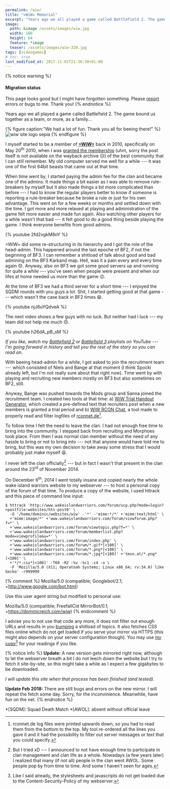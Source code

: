 ```yaml
---
permalink: /wiw/
title: "=WiW= Memorial"
excerpt: "Years ago we all played a game called Battlefield 2. The game bound us together as a team, or, as a family..."
image:
  path: &image /assets/images/wiw.jpg
  width: 160
  height: 64
  feature: *image
  teaser: /assets/images/wiw-320.jpg
tags: [videogames]
# toc: true
last_modified_at: 2017-11-01T21:36:30+01:00
---
```


{% notice warning %}
#### Migration status
This page looks good but I might have forgotten something. Please [report](/contact/) errors or bugs to me. Thank you!
{% endnotice %}

Years ago we all played a game called Battlefield 2. The game bound us together as a team, or more, as a family...

{% figure caption:"We had a lot of fun. Thank you all for beeing there!" %}
![wiw site logo sepia](/assets/images/wiw-logo-sepia.jpg)
{% endfigure %}

I myself started to be a member of [**=WiW=**][wiwforum] back in 2010, specifically on May 20<sup>th</sup> 2010, when I was [granted the membership](https://web.archive.org/web/20100524010630/http://www.wakeislandwarriors.com/community/viewforum.php?f=5) (uhm, sorry the post itself is not available on the wayback archive :disappointed_relieved:)  of the best community that I can still remember. My old computer served me well for a while --- it was one of the first 64bit beasts that came out at that time.

When time went by, I started paying the admin fee for the clan and became one of the admins. It made things a bit easier as I was able to remove rule-breakers by myself but it also made things a bit more complicated than before --- I had to know the regular players better to know if someone is reporting a rule-breaker because he broke a rule or just for his own advantage. This went on for a few weeks or months and settled down with the time. I got more and more relaxed at playing and administration of the game felt more easier and made fun again. Also watching other players for a while wasn't that bad --- it felt good to do a good thing beside playing the game. I think everyone benefits from good admins.

{% youtube 2fd2vgkM8nY %}

=WiW= did some re-structuring in its hierarchy and I got the role of the head-admin. This happened around the last epoche of BF2, if not the beginning of BF3. I can remember a shitload of talk about good and bad admining on the BF3 Karkand map. Hell, was it a pain every and every time again :disappointed:. Anyway, also on BF3 we got some good servers up and running for quite a while --- you've seen when people were present and when our lifes at home needed us more than the game :wink:.

At the time of BF3 we had a third server for a short time --- I enjoyed the SQDM rounds with you guys a lot. Shit, I started getting good at that game --- which wasn't the case back in BF2 times :satisfied:.

{% youtube njJ6uYQdveA %}

The next video shows a few guys with no luck. But neither had I luck --- my team did not help me much :disappointed:.

{% youtube h26dA_pB_sM %}

*If you like, watch my [Battlefield 2](https://www.youtube.com/playlist?list=PLAVuOpof7vDrLj6gNgPIAde6CLZC5CoCy) or [Battlefield 3](https://www.youtube.com/playlist?list=PLAVuOpof7vDoNS_1ECqkx5XusLjI7CjMM) playlists on YouTube --- I'm going forward in history and tell you the rest of the story so you can read on.*

With beeing head-admin for a while, I got asked to join the recruitment team --- which consisted of Niels and Bange at that moment (I think Spocki already left, but I'm not really sure about that right now). Time went by with playing and recruiting new members mostly on BF3 but also sometimes on BF2, still. 

Anyway, Bange was pushed towards the Mods group and Sanna joined the recruitment team. I created two tools at that time: a) [WiW Trial Handout Generator](https://github.com/freefallcid/wiw-trial-handout), which created a pre-defined text that recruiters post when a new members is granted a trial period and b) [WiW RCON Chat](https://github.com/freefallcid/wiw-rcon-chat), a tool made to properly read and filter logfiles of [rconnet.de](http://rconnet.de)[^rconnet].

To follow time I felt the need to leave the clan. I had not enough free time to bring into the community. I stepped back from recruiting and Morphoes took place. From then I was normal clan member without the need of any hassle to bring or not to bring into --- not that anyone would have told me to bring, but this was my own decision to take away some stress that I would probably just make myself :tired_face:.

I never left the clan officially[^clan] --- but in fact I wasn't that present in the clan around the 23<sup>rd</sup> of November 2014.

On December 6<sup>th</sup>, 2014 I went totally insane and copied nearly the whole wake island warriors website to my webserver --- to host a personal copy of the forum of that time. To produce a copy of the website, I used httrack and this piece of command line input:

``` console
$ httrack 'http://www.wakeislandwarriors.com/forum/ucp.php?mode=login?>postfile:websites/hts-post0' \
  -O '/home/dominic/websites/wiw' -'*' -'mime:*/*' +'mime:text/html' \
  +'mime:image/*' +'www.wakeislandwarriors.com/forum/viewforum.php?f=*' \
  +'www.wakeislandwarriors.com/forum/viewtopic.php?f=*' \
  +'www.wakeislandwarriors.com/forum/memberlist.php?mode=viewprofile&u=*' \
  +'www.wakeislandwarriors.com/forum/index.php' \
  +'www.wakeislandwarriors.com/forum/*.gif*[<100]' \
  +'www.wakeislandwarriors.com/forum/*.png*[<100]' \
  +'www.wakeislandwarriors.com/forum/*.jpg*[<100]' +'tmsn.at/*.png*[<100]' \
  +'*/*.css*[<100]' -T60 -R2 -%v -%c1 -c4 -o \
  -F 'Mozilla/5.0 (X11; Operatoah Systemz; Linux x86_64; rv:34.0) like Gecko' -r999999
```

{% comment %}
Mozilla/5.0 (compatible; Googlebot/2.1; +http://www.google.com/bot.html)

Use this user agent string but modified to personal use:

Mozilla/5.0 (compatible; FreefallCid MirrorBot/0.1; +https://dominicreich.com/wiw)
{% endcomment %}

I advise you to not use that code any more, it does not filter out enough URLs and results in you [bumping][bumping] a shitload of topics. It also fetches CSS files online which do not get loaded if you serve your mirror via HTTPS (this might also depends on your server configuration though). You may use [my copy](/dominic/wiw-archive/)[^mirror] for your readings if you like.

[wiwforum]: http://www.wakeislandwarriors.eu/forum/
[bumping]: https://www.webopedia.com/TERM/T/thread_bump.html

[^rconnet]: rconnet.de log files were printed upwards down, so you had to read them from the bottom to the top. My tool re-ordered all the lines you gave it and it had the possibility to filter out server messages or text that you could specify.
[^mirror]: Like I said already, the stylesheets and javascripts do not get loaded due to the Content-Security-Policy of my webserver.
[^clan]: But I tried xD --- I announced to not have enough time to participate in clan management and clan life as a whole. Nowadays (a few years later) I realized that many (if not all) people in the clan went AWOL. Some people pop by from time to time. And some I haven't seen for ages.

{% notice info %}
**Update:** A new version gets mirrored right now, although to let the webserver breath a bit I do not leech down the website but I try to fetch it site-by-site, so this might take a while as I expect a few gigabytes to be downloaded.

*I will update this site when that process has been finished (and tested).*

**Update Feb 2018:** There are still bugs and errors on the new mirror. I will repeat the fetch some day. Sorry, for the inconvinience. Meanwhile, have fun on the net.
{% endnotice %}

*[SQDM]: Squad Death Match
*[AWOL]: absent without official leave
